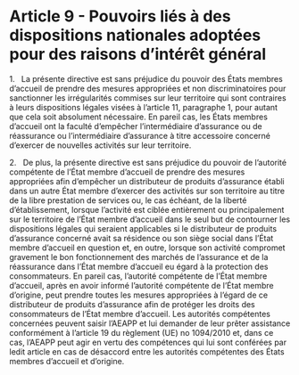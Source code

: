 # Article 9 - Pouvoirs liés à des dispositions nationales adoptées pour des raisons d’intérêt général


1.   La présente directive est sans préjudice du pouvoir des États membres d’accueil de prendre des mesures appropriées et non discriminatoires pour sanctionner les irrégularités commises sur leur territoire qui sont contraires à leurs dispositions légales visées à l’article 11, paragraphe 1, pour autant que cela soit absolument nécessaire. En pareil cas, les États membres d’accueil ont la faculté d’empêcher l’intermédiaire d’assurance ou de réassurance ou l’intermédiaire d’assurance à titre accessoire concerné d’exercer de nouvelles activités sur leur territoire.

2.   De plus, la présente directive est sans préjudice du pouvoir de l’autorité compétente de l’État membre d’accueil de prendre des mesures appropriées afin d’empêcher un distributeur de produits d’assurance établi dans un autre État membre d’exercer des activités sur son territoire au titre de la libre prestation de services ou, le cas échéant, de la liberté d’établissement, lorsque l’activité est ciblée entièrement ou principalement sur le territoire de l’État membre d’accueil dans le seul but de contourner les dispositions légales qui seraient applicables si le distributeur de produits d’assurance concerné avait sa résidence ou son siège social dans l’État membre d’accueil en question et, en outre, lorsque son activité compromet gravement le bon fonctionnement des marchés de l’assurance et de la réassurance dans l’État membre d’accueil eu égard à la protection des consommateurs. En pareil cas, l’autorité compétente de l’État membre d’accueil, après en avoir informé l’autorité compétente de l’État membre d’origine, peut prendre toutes les mesures appropriées à l’égard de ce distributeur de produits d’assurance afin de protéger les droits des consommateurs de l’État membre d’accueil. Les autorités compétentes concernées peuvent saisir l’AEAPP et lui demander de leur prêter assistance conformément à l’article 19 du règlement (UE) no 1094/2010 et, dans ce cas, l’AEAPP peut agir en vertu des compétences qui lui sont conférées par ledit article en cas de désaccord entre les autorités compétentes des États membres d’accueil et d’origine.
